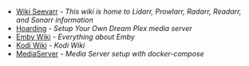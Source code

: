 
* [Wiki Seevarr](https://wiki.servarr.com/) - *This wiki is home to Lidarr, Prowlarr, Radarr, Readarr, and Sonarr information*
* [Hoarding](https://hoarding.me/) - *Setup Your Own Dream Plex media server*
* [Emby Wiki](https://github.com/MediaBrowser/Wiki/wiki) - *Everything about Emby*
* [Kodi Wiki](https://kodi.wiki/view/Main_Page) - *Kodi Wiki*
* [MediaServer](https://chanfrv.github.io/mediaserver/mediaserver.html) - *Media Server setup with docker-compose*



